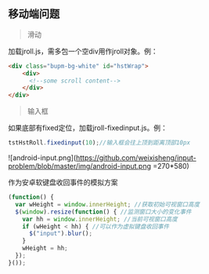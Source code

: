## 移动端问题 ##
>滑动

加载jroll.js，需多包一个空div用作jroll对象。例：

```html
<div class="bupm-bg-white" id="hstWrap">
	<div>
      <!--some scroll content-->
    </div>
</div>
```

> 输入框  

如果底部有fixed定位，加载jroll-fixedinput.js。例：

```javascript
tstHstRoll.fixedinput(10);//输入框会往上顶到距离顶部10px
```



![android-input.png](https://github.com/weixisheng/input-problem/blob/master/img/android-input.png =270*580)



作为安卓软键盘收回事件的模拟方案

```javascript
(function() {
  var wHeight = window.innerHeight; //获取初始可视窗口高度
  $(window).resize(function() { //监测窗口大小的变化事件
    var hh = window.innerHeight; //当前可视窗口高度
    if (wHeight < hh) { //可以作为虚拟键盘收回事件
      $("input").blur();
    }
    wHeight = hh;
  });
}());
```

